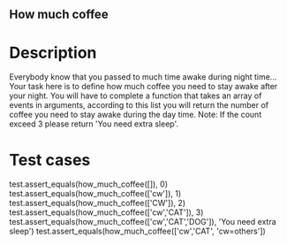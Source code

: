 ## How much coffee

# Description
Everybody know that you passed to much time awake during night time...
Your task here is to define how much coffee you need to stay awake after your night. You will have to complete a function that takes an array of events in arguments, according to this list you will return the number of coffee you need to stay awake during the day time. Note: If the count exceed 3 please return 'You need extra sleep'.

# Test cases
test.assert_equals(how_much_coffee([]), 0)
test.assert_equals(how_much_coffee(['cw']), 1)
test.assert_equals(how_much_coffee(['CW']), 2)
test.assert_equals(how_much_coffee(['cw','CAT']), 3)
test.assert_equals(how_much_coffee(['cw','CAT','DOG']), 'You need extra sleep')
test.assert_equals(how_much_coffee(['cw','CAT', 'cw=others'])
